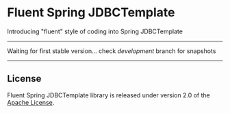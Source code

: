 # Fluent Spring JDBCTemplate
Introducing "fluent" style of coding into Spring JDBCTemplate

***

Waiting for first stable version... check *development* branch for snapshots

***

## License
Fluent Spring JDBCTemplate library is released under version 2.0 of the [Apache License][].

[Apache License]: http://www.apache.org/licenses/LICENSE-2.0